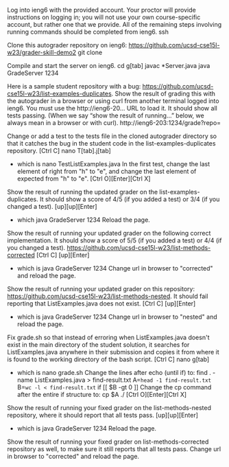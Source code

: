 Log into ieng6 with the provided account. Your proctor will provide instructions on logging in; you will not use your own course-specific account, but rather one that we provide. All of the remaining steps involving running commands should be completed from ieng6.
ssh


Clone this autograder repository on ieng6: https://github.com/ucsd-cse15l-w23/grader-skill-demo2
git clone

Compile and start the server on ieng6.
cd g[tab]
javac *Server.java
java GradeServer 1234

Here is a sample student repository with a bug: https://github.com/ucsd-cse15l-w23/list-examples-duplicates. Show the result of grading this with the autograder in a browser or using curl from another terminal logged into ieng6. You must use the http://ieng6-20... URL to load it. It should show all tests passing. (When we say “show the result of running...” below, we always mean in a browser or with curl).
http://ieng6-203:1234/grade?repo=

Change or add a test to the tests file in the cloned autograder directory so that it catches the bug in the student code in the list-examples-duplicates repository.
[Ctrl C]
nano T[tab].j[tab]
  - which is nano TestListExamples.java
In the first test, change the last element of right from "h" to "e", and change the last element of expected from "h" to "e".
[Ctrl O][Enter][Ctrl X]

Show the result of running the updated grader on the list-examples-duplicates. It should show a score of 4/5 (if you added a test) or 3/4 (if you changed a test).
[up][up][Enter]
  - which java GradeServer 1234
Reload the page.

Show the result of running your updated grader on the following correct implementation. It should show a score of 5/5 (if you added a test) or 4/4 (if you changed a test). https://github.com/ucsd-cse15l-w23/list-methods-corrected
[Ctrl C]
[up][Enter]
  - which is java GradeServer 1234
Change url in browser to "corrected" and reload the page.

Show the result of running your updated grader on this repository: 
https://github.com/ucsd-cse15l-w23/list-methods-nested. It should fail reporting that ListExamples.java does not exist.
[Ctrl C]
[up][Enter]
   - which is java GradeServer 1234
Change url in browser to "nested" and reload the page.

Fix grade.sh so that instead of erroring when ListExamples.java doesn't exist in the main directory of the student solution, it searches for ListExamples.java anywhere in their submission and copies it from where it is found to the working directory of the bash script.
[Ctrl C]
nano g[tab]
  - which is nano grade.sh
Change the lines after echo (until if) to:
find . -name ListExamples.java > find-result.txt
A=`head -1 find-result.txt`
B=`wc -l < find-result.txt`
if [[ $B -gt 0 ]]
Change the cp command after the entire if structure to:
cp $A ./
[Ctrl O][Enter][Ctrl X]

Show the result of running your fixed grader on the list-methods-nested repository, where it should report that all tests pass.
[up][up][Enter]
   - which is java GradeServer 1234
Reload the page.

Show the result of running your fixed grader on list-methods-corrected repository as well, to make sure it still reports that all tests pass.
Change url in browser to "corrected" and reload the page.
